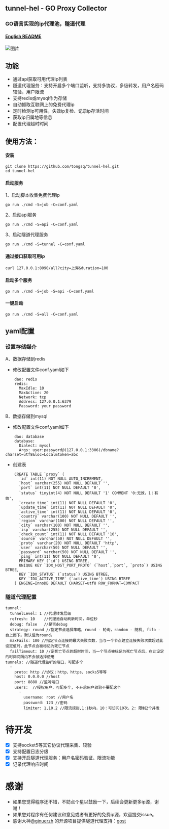 tunnel-hel - GO Proxy Collector
------
### GO语言实现的ip代理池，隧道代理

#### [English README](README.en.md)
![图片](https://tongsq.github.io/tunnel-hel/doc/diagram.jpg)

功能
------

* 通过api获取可用代理ip列表
* 隧道代理服务：支持开启多个端口监听，支持多协议，多级转发，用户名密码较验，用户限流
* 支持redis或mysql作为存储
* 自动抓取互联网上的免费代理ip
* 定时检测ip可用性，失效ip复检、记录ip存活时间
* 获取ip归属地等信息
* 配置代理超时时间

## 使用方法：

#### 安装

    git clone https://github.com/tongsq/tunnel-hel.git
    cd tunnel-hel

#### 启动服务
1、启动脚本收集免费代理ip

    go run ./cmd -S=job -C=conf.yaml
2、启动api服务

    go run ./cmd -S=api -C=conf.yaml
3、启动隧道代理服务

    go run ./cmd -S=tunnel -C=conf.yaml
#### 通过接口获取可用ip

    curl 127.0.0.1:8090/all?city=上海&duration=100

#### 启动多个服务

    go run ./cmd -S=job -S=api -C=conf.yaml
#### 一键启动

    go run ./cmd -S=all -C=conf.yaml

## yaml配置
### 设置存储媒介
A、数据存储到redis

* 修改配置文件conf.yaml如下
```
    dao: redis
    redis:
      MaxIdle: 10
      MaxActive: 20
      Network: tcp
      Address: 127.0.0.1:6379
      Password: your password
``` 
B、数据存储到mysql

* 修改配置文件conf.yaml如下
```
    dao: database
    database:
      Dialect: mysql
      Args: user:password@(127.0.0.1:3306)/dbname?charset=utf8&loc=Local&token=abc
```
* 创建表
```
    CREATE TABLE `proxy` (
      `id` int(11) NOT NULL AUTO_INCREMENT,
      `host` varchar(255) NOT NULL DEFAULT '',
      `port` int(11) NOT NULL DEFAULT '0',
      `status` tinyint(4) NOT NULL DEFAULT '1' COMMENT '0:无效，1：有效',
      `create_time` int(11) NOT NULL DEFAULT '0',
      `update_time` int(11) NOT NULL DEFAULT '0',
      `active_time` int(11) NOT NULL DEFAULT '0',
      `country` varchar(100) NOT NULL DEFAULT '',
      `region` varchar(100) NOT NULL DEFAULT '',
      `city` varchar(100) NOT NULL DEFAULT '',
      `isp` varchar(255) NOT NULL DEFAULT '',
      `check_count` int(11) NOT NULL DEFAULT '10',
      `source` varchar(50) NOT NULL DEFAULT '',
      `proto` varchar(20) NOT NULL DEFAULT 'http',
      `user` varchar(50) NOT NULL DEFAULT '',
      `password` varchar(50) NOT NULL DEFAULT '',
      `ping` int(11) NOT NULL DEFAULT '0',
      PRIMARY KEY (`id`) USING BTREE,
      UNIQUE KEY `IDX_HOST_PORT_PROTO` (`host`,`port`, `proto`) USING BTREE,
      KEY `IDX_STATUS` (`status`) USING BTREE,
      KEY `IDX_ACTIVE_TIME` (`active_time`) USING BTREE
    ) ENGINE=InnoDB DEFAULT CHARSET=utf8 ROW_FORMAT=COMPACT
```
### 隧道代理配置
```
tunnel: 
  tunnelLevel: 1 //代理转发层级
  refresh: 10    //代理池自动刷新时间，单位秒
  debug: false   //是否debug
  strategy: round //指定节点选择策略，round - 轮询，random - 随机, fifo - 自上而下。默认值为round。
  maxFails: 100 //指定节点连接的最大失败次数，当与一个节点建立连接失败次数超过此设定值时，此节点会被标记为死亡节点
  failTimeout: 10 //定死亡节点的超时时间，当一个节点被标记为死亡节点后，在此设定的时间间隔内不会被选择使用
tunnels: //隧道代理监听的端口，可配多个
  -
    proto: http //协议：http、https、socks5等等
    host: 0.0.0.0 //host
    port: 8888 //监听端口
    users:  //授权用户，可配多个, 不开启用户较验不要配这个
      -
        username: root //用户名
        password: 123 //密码
        limiter: 1,10,2 //限流规则,1:1秒内，10：可访问10次，2: 限制2个并发
```
# 待开发
- [X] 支持socket5等其它协议代理采集、较验
- [X] 支持配置日志分级
- [X] 支持开启隧道代理服务：用户名密码验证、限流功能
- [X] 记录代理响应时间

# 感谢
* 如果您觉得程序还不错，不妨点个星以鼓励一下，后续会更新更多ip源，谢谢！
* 如果您对程序有任何建议和意见或者有更好的免费ip源，欢迎提交issue。
* 感谢大神[@ginuerzh](https://github.com/ginuerzh) 的开源项目提供隧道代理支持：[gost](https://github.com/ginuerzh/gost)
